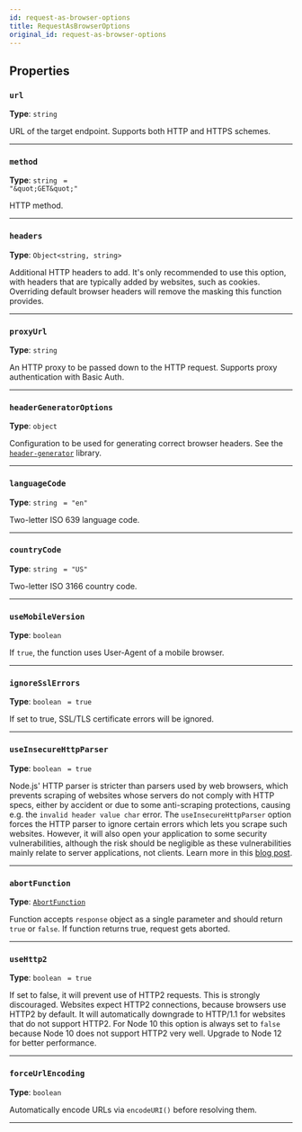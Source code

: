 ```yaml
---
id: request-as-browser-options
title: RequestAsBrowserOptions
original_id: request-as-browser-options
---
```


<a name="requestasbrowseroptions"></a>

## Properties

### `url`

**Type**: `string`

URL of the target endpoint. Supports both HTTP and HTTPS schemes.

---

### `method`

**Type**: `string` <code> = &quot;\&quot;GET\&quot;&quot;</code>

HTTP method.

---

### `headers`

**Type**: `Object<string, string>`

Additional HTTP headers to add. It's only recommended to use this option, with headers that are typically added by websites, such as cookies.
Overriding default browser headers will remove the masking this function provides.

---

### `proxyUrl`

**Type**: `string`

An HTTP proxy to be passed down to the HTTP request. Supports proxy authentication with Basic Auth.

---

### `headerGeneratorOptions`

**Type**: `object`

Configuration to be used for generating correct browser headers. See the [`header-generator`](https://github.com/apify/header-generator) library.

---

### `languageCode`

**Type**: `string` <code> = &quot;en&quot;</code>

Two-letter ISO 639 language code.

---

### `countryCode`

**Type**: `string` <code> = &quot;US&quot;</code>

Two-letter ISO 3166 country code.

---

### `useMobileVersion`

**Type**: `boolean`

If `true`, the function uses User-Agent of a mobile browser.

---

### `ignoreSslErrors`

**Type**: `boolean` <code> = true</code>

If set to true, SSL/TLS certificate errors will be ignored.

---

### `useInsecureHttpParser`

**Type**: `boolean` <code> = true</code>

Node.js' HTTP parser is stricter than parsers used by web browsers, which prevents scraping of websites whose servers do not comply with HTTP specs,
either by accident or due to some anti-scraping protections, causing e.g. the `invalid header value char` error. The `useInsecureHttpParser` option
forces the HTTP parser to ignore certain errors which lets you scrape such websites. However, it will also open your application to some security
vulnerabilities, although the risk should be negligible as these vulnerabilities mainly relate to server applications, not clients. Learn more in this
[blog post](https://snyk.io/blog/node-js-release-fixes-a-critical-http-security-vulnerability/).

---

### `abortFunction`

**Type**: [`AbortFunction`](../typedefs/abort-function)

Function accepts `response` object as a single parameter and should return `true` or `false`. If function returns true, request gets aborted.

---

### `useHttp2`

**Type**: `boolean` <code> = true</code>

If set to false, it will prevent use of HTTP2 requests. This is strongly discouraged. Websites expect HTTP2 connections, because browsers use HTTP2 by
default. It will automatically downgrade to HTTP/1.1 for websites that do not support HTTP2. For Node 10 this option is always set to `false` because
Node 10 does not support HTTP2 very well. Upgrade to Node 12 for better performance.

---

### `forceUrlEncoding`

**Type**: `boolean`

Automatically encode URLs via `encodeURI()` before resolving them.

---
